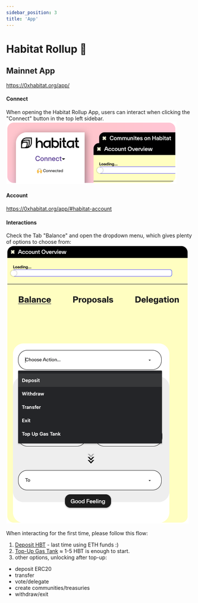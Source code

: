 ```yaml
---
sidebar_position: 3
title: 'App'
---
```


# Habitat Rollup 🌈

## **Mainnet App**
https://0xhabitat.org/app/

#### **Connect**
When opening the Habitat Rollup App, users can interact when clicking the "Connect" button in the top left sidebar.
![img](img/account.png)

#### **Account**
https://0xhabitat.org/app/#habitat-account

#### **Interactions**
Check the Tab "Balance" and open the dropdown menu, which gives plenty of options to choose from:
![img](img/options.png)

When interacting for the first time, please follow this flow:
1. [Deposit HBT](Deposit.md) - last time using ETH funds :)
2. [Top-Up Gas Tank](GasTank.md) ≈ 1-5 HBT is enough to start.
3. other options, unlocking after top-up:
  * deposit ERC20
  * transfer
  * vote/delegate
  * create communities/treasuries
  * withdraw/exit
